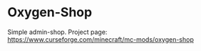 # Oxygen-Shop
Simple admin-shop.
Project page: https://www.curseforge.com/minecraft/mc-mods/oxygen-shop